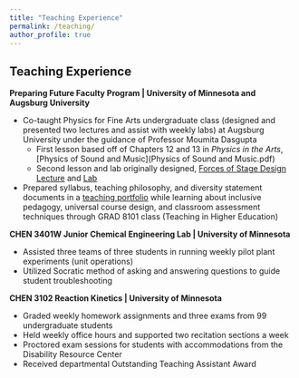 ```yaml
---
title: "Teaching Experience"
permalink: /teaching/
author_profile: true
---
```


## Teaching Experience

**Preparing Future Faculty Program | University of Minnesota and Augsburg University** <br/>
*	Co-taught Physics for Fine Arts undergraduate class (designed and presented two lectures and assist with weekly labs) at Augsburg University under the guidance of Professor Moumita Dasgupta
    * First lesson based off of Chapters 12 and 13 in _Physics in the Arts_, [Physics of Sound and Music](Physics of Sound and Music.pdf)
    * Second lesson and lab originally designed, [Forces of Stage Design Lecture](https://github.com/kristine-loh/kristine-loh.github.io/blob/267cb395627774b4a56f80f03a06c2db2cc89840/_pages/Forces%20of%20Stage%20Design.pdf) and [Lab](https://github.com/kristine-loh/kristine-loh.github.io/blob/267cb395627774b4a56f80f03a06c2db2cc89840/_pages/Stage%20Design%20Force%20Body%20Diagrams%20and%20the%20Normal%20Force.pdf) 
* Prepared syllabus, teaching philosophy, and diversity statement documents in a [teaching portfolio](Loh_TeachingPortfolio.pdf) while learning about inclusive pedagogy, universal course design, and classroom assessment techniques through GRAD 8101 class (Teaching in Higher Education)

**CHEN 3401W Junior Chemical Engineering Lab | University of Minnesota** <br/>
* Assisted three teams of three students in running weekly pilot plant experiments (unit operations)
* Utilized Socratic method of asking and answering questions to guide student troubleshooting 

**CHEN 3102 Reaction Kinetics | University of Minnesota** <br/>
* Graded weekly homework assignments and three exams from 99 undergraduate students
* Held weekly office hours and supported two recitation sections a week
* Proctored exam sessions for students with accommodations from the Disability Resource Center
* Received departmental Outstanding Teaching Assistant Award
